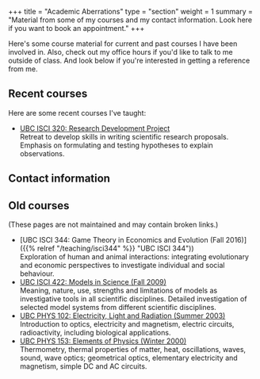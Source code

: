 +++
title = "Academic Aberrations"
type = "section"
weight = 1
summary = "Material from some of my courses and my contact information.  Look here if you want to book an appointment."
+++

Here's some course material for current and past courses I have been involved in. Also, check out my office hours if you'd like to talk to me outside of class. And look below if you're interested in getting a reference from me.

## Recent courses

Here are some recent courses I've taught: 

* [UBC ISCI 320: Research Development Project](https://intsci.ubc.ca/courses/research-development-project) \
  Retreat to develop skills in writing scientific research proposals. Emphasis on formulating and testing hypotheses to explain observations. 

## Contact information


## Old courses

(These pages are not maintained and may contain broken links.) 

* [UBC ISCI 344: Game Theory in Economics and Evolution (Fall 2016)]({{% relref "/teaching/isci344" %}} "UBC ISCI 344")) \
  Exploration of human and animal interactions: integrating evolutionary and economic perspectives to investigate individual and social behaviour.
* [UBC ISCI 422: Models in Science (Fall 2009)](../courses/isci422/) \
  Meaning, nature, use, strengths and limitations of models as investigative tools in all scientific disciplines. Detailed investigation of selected model systems from different scientific disciplines.
* [UBC PHYS 102: Electricity, Light and Radiation (Summer 2003)](../courses/phys102/) \
  Introduction to optics, electricity and magnetism, electric circuits, radioactivity, including biological applications.
* [UBC PHYS 153: Elements of Physics (Winter 2000)](../courses/phys153/) \
  Thermometry, thermal properties of matter, heat, oscillations, waves, sound, wave optics; geometrical optics, elementary electricity and magnetism, simple DC and AC circuits.